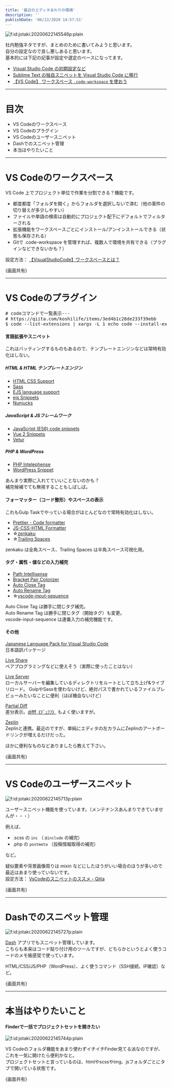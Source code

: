 ```yaml
---
title: '最近のエディタまわりの環境'
description: ''
publishDate: '06/22/2020 14:57:51'
---
```


<p><span itemscope itemtype="http://schema.org/Photograph"><img src="/images/hatena/20200622145546.png" alt="f:id:jotaki:20200622145546p:plain" title="f:id:jotaki:20200622145546p:plain" class="hatena-fotolife" itemprop="image" /></span></p>

<p>社内勉強ネタですが、まとめのために書いてみようと思います。<br />
自分の設定なので良し悪しあると思います。<br />
基本的には下記の記事が設定や選定のベースになってます。</p>

<ul>
<li><a href="https://jtk.hatenablog.com/entry/2018/12/07/000000">Visual Studio Code の初期設定など</a></li>
<li><a href="https://jtk.hatenablog.com/entry/2018/12/31/001124">Sublime Text の独自スニペットを Visual Studio Code に移行</a></li>
<li><a href="https://jtk.hatenablog.com/entry/2019/04/26/203000_2">【VS Code】 ワークスペース <code>.code-workspace</code> を使おう</a></li>
</ul>

<hr />

<h1>目次</h1>

<ul>
<li>VS Codeのワークスペース</li>
<li>VS Codeのプラグイン</li>
<li>VS Codeのユーザースニペット</li>
<li>Dashでのスニペット管理</li>
<li>本当はやりたいこと</li>
</ul>

<hr />

<h1>VS Codeのワークスペース</h1>

<p>VS Code 上でプロジェクト単位で作業を分割できる？機能です。</p>

<ul>
<li>都度都度「フォルダを開く」からフォルダを選択しないで済む（他の案件の切り替えが多少しやすい）</li>
<li>ファイルや単語の検索は自動的にプロジェクト配下にデフォルトでフィルターされる</li>
<li>拡張機能をワークスペースごとにインストール/アンインストールできる（状態も保存される）</li>
<li>Gitで .code-workspace を管理すれば、複数人で環境を共有できる（プラグインなどできないかも？）</li>
</ul>

<p>設定方法： <a href="https://kukka.me/vsc-workspace/">【VisualStudioCode】ワークスペースとは？</a></p>

<p>{画面共有}</p>

<hr />

<h1>VS Codeのプラグイン</h1>

<pre class="code bash---" data-lang="bash---" data-unlink># codeコマンドで一覧表示---
# https://qiita.com/koshilife/items/3ed4b1c28de233f39ebb
$ code --list-extensions | xargs -L 1 echo code --install-extension</pre>

<h4>言語拡張やスニペット</h4>

<p>これはバッティングするものもあるので、テンプレートエンジンなどは常時有効化はしない。</p>

<h5>HTML &amp; HTML テンプレートエンジン</h5>

<ul>
<li><a href="https://marketplace.visualstudio.com/items?itemName=ecmel.vscode-html-css">HTML CSS Support</a></li>
<li><a href="https://marketplace.visualstudio.com/items?itemName=Syler.sass-indented">Sass</a></li>
<li><a href="https://marketplace.visualstudio.com/items?itemName=DigitalBrainstem.javascript-ejs-support">EJS language support</a></li>
<li><a href="https://marketplace.visualstudio.com/items?itemName=TaodongWu.ejs-snippets">ejs Snippets</a></li>
<li><a href="https://marketplace.visualstudio.com/items?itemName=ronnidc.nunjucks">Nunjucks</a></li>
</ul>

<h5>JavaScript &amp; JSフレームワーク</h5>

<ul>
<li><a href="https://marketplace.visualstudio.com/items?itemName=xabikos.JavaScriptSnippets">JavaScript (ES6) code snippets</a></li>
<li><a href="https://marketplace.visualstudio.com/items?itemName=hollowtree.vue-snippets">Vue 2 Snippets</a></li>
<li><a href="https://marketplace.visualstudio.com/items?itemName=octref.vetur">Vetur</a></li>
</ul>

<h5>PHP &amp; WordPress</h5>

<ul>
<li><a href="https://marketplace.visualstudio.com/items?itemName=bmewburn.vscode-intelephense-client">PHP Intelephense</a></li>
<li><a href="https://marketplace.visualstudio.com/items?itemName=tungvn.wordpress-snippet">WordPress Snippet</a></li>
</ul>

<p>あんまり実際に入れてていいことないのかも？<br />
補完候補でても無視することもしばしば。</p>

<h4>フォーマッター（コード整形）やスペースの表示</h4>

<p>これもGulp Taskでやっている場合がほとんどなので常時有効化はしない。</p>

<ul>
<li><a href="https://marketplace.visualstudio.com/items?itemName=esbenp.prettier-vscode">Prettier - Code formatter</a></li>
<li><a href="https://marketplace.visualstudio.com/items?itemName=lonefy.vscode-JS-CSS-HTML-formatter">JS-CSS-HTML Formatter</a></li>
<li>☆<a href="https://marketplace.visualstudio.com/items?itemName=mosapride.zenkaku">zenkaku</a></li>
<li>☆<a href="https://marketplace.visualstudio.com/items?itemName=shardulm94.trailing-spaces">Trailing Spaces</a></li>
</ul>

<p>zenkaku は全角スペース、Trailing Spaces は半角スペース可視化用。</p>

<h4>タグ・属性・値などの入力補完</h4>

<ul>
<li><a href="https://marketplace.visualstudio.com/items?itemName=christian-kohler.path-intellisense">Path Intellisense</a></li>
<li><a href="https://marketplace.visualstudio.com/items?itemName=CoenraadS.bracket-pair-colorizer">Bracket Pair Colorizer</a></li>
<li><a href="https://marketplace.visualstudio.com/items?itemName=formulahendry.auto-close-tag">Auto Close Tag</a></li>
<li><a href="https://marketplace.visualstudio.com/items?itemName=formulahendry.auto-rename-tag">Auto Rename Tag</a></li>
<li>☆<a href="https://marketplace.visualstudio.com/items?itemName=tomoki1207.vscode-input-sequence">vscode-input-sequence</a></li>
</ul>

<p>Auto Close Tag は勝手に閉じタグ補完。<br />
Auto Rename Tag は勝手に閉じタグ（開始タグ）も変更。<br />
vscode-input-sequence は連番入力の補完機能です。</p>

<h4>その他</h4>

<p><a href="https://marketplace.visualstudio.com/items?itemName=MS-CEINTL.vscode-language-pack-ja">Japanese Language Pack for Visual Studio Code</a><br />
日本語訳パッケージ</p>

<p><a href="https://marketplace.visualstudio.com/items?itemName=MS-vsliveshare.vsliveshare">Live Share</a><br />
ペアプログラミングなどに使えそう（実際に使ったことはない）</p>

<p><a href="https://marketplace.visualstudio.com/items?itemName=ritwickdey.LiveServer">Live Server</a><br />
ローカルサーバーを編集しているディレクトリをルートとして立ち上げ&amp;ライブリロード。
GulpやSassを使わないけど、絶対パスで書かれているファイルプレビューみたいなことに便利（ほぼ機会ないけど）</p>

<p><a href="https://marketplace.visualstudio.com/items?itemName=ryu1kn.partial-diff">Partial Diff</a><br />
差分表示。<a href="https://difff.jp/">difff《ﾃﾞｭﾌﾌ》</a> もよく使いますが。</p>

<p><a href="https://marketplace.visualstudio.com/items?itemName=zeplin.zeplin">Zeplin</a><br />
Zeplinと連携。最近のですが、単純にエディタの左カラムにZeplinのアートボードリンクが増えるだけだった。</p>

<p>ほかに便利なものなどありましたら教えて下さい。</p>

<p>{画面共有}</p>

<hr />

<h1>VS Codeのユーザースニペット</h1>

<p><span itemscope itemtype="http://schema.org/Photograph"><img src="/images/hatena/20200622145713.png" alt="f:id:jotaki:20200622145713p:plain" title="f:id:jotaki:20200622145713p:plain" class="hatena-fotolife" itemprop="image" /></span></p>

<p>ユーザースニペット機能を使っています。（メンテナンスあんまりできていませんが・・・）</p>

<p>例えば、</p>

<ul>
<li>.scss の <code>inc</code> （ <code>@include</code> の補完）</li>
<li>.php の <code>postmeta</code> （投稿情報取得の補完）</li>
</ul>

<p>など。</p>

<p>疑似要素や背景画像周りは mixin などにしたほうがいい場合のほうが多いので最近はあまり使っていないです。<br />
設定方法： <a href="https://qiita.com/xx2xyyy/items/fd333368db548167f15a">VsCodeのスニペットのススメ - Qiita</a></p>

<p>{画面共有}</p>

<hr />

<h1>Dashでのスニペット管理</h1>

<p><span itemscope itemtype="http://schema.org/Photograph"><img src="/images/hatena/20200622145727.png" alt="f:id:jotaki:20200622145727p:plain" title="f:id:jotaki:20200622145727p:plain" class="hatena-fotolife" itemprop="image" /></span></p>

<p><a href="https://kapeli.com/dash">Dash</a> アプリでもスニペット管理しています。<br />
こちらも本来はコード貼り付け用のツールですが、どちらかというとよく使うコードのメモ帳感覚で使っています。</p>

<p>HTML/CSS/JS/PHP（WordPress）、よく使うコマンド（SSH接続、IP確認）など。</p>

<p>{画面共有}</p>

<hr />

<h1>本当はやりたいこと</h1>

<h4>Finderで一括でプロジェクトセットを開きたい</h4>

<p><span itemscope itemtype="http://schema.org/Photograph"><img src="/images/hatena/20200622145744.png" alt="f:id:jotaki:20200622145744p:plain" title="f:id:jotaki:20200622145744p:plain" class="hatena-fotolife" itemprop="image" /></span></p>

<p>VS Codeのフォルダ機能をあまり使わずイチイチFinder見てる派なのですが、これを一気に開けたら便利かなと。<br />
プロジェクトセットと言っているのは、htmlやscssやimg、jsフォルダごとにタブで開いている状態です。</p>

<p>{画面共有}</p>
